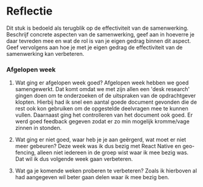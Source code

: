 Reflectie
==========

Dit stuk is bedoeld als terugblik op de effectiviteit van de samenwerking.
Beschrijf concrete aspecten van de samenwerking, geef aan in hoeverre je daar tevreden mee en wat de rol is
 van je eigen gedrag binnen dit aspect. Geef vervolgens aan hoe je met je eigen gedrag de effectiviteit van 
 de samenwerking kan verbeteren.

### Afgelopen week
1.  Wat ging er afgelopen week goed?
Afgelopen week hebben we goed samengewerkt. Dat komt omdat we met zijn allen een 'desk research' gingen doen om te onderzoeken of de uitspraken van de opdrachtgever klopten. Hierbij had ik snel een aantal goede document gevonden die de rest ook kon gebruiken om de opgestelde deelvragen mee te kunnen vullen. Daarnaast ging het controlleren van het document ook goed. Er werd goed feedback gegeven zodat er zo min mogelijk kromme/vage zinnen in stonden.

2. Wat ging er niet goed, waar heb je je aan geërgerd, wat moet er niet meer gebeuren?
Deze week was ik dus bezig met React Native en geo-fencing, alleen niet iedereen in de groep wist waar ik mee bezig was. Dat wil ik dus volgende week gaan verbeteren.

3. Wat ga je komende weken proberen te verbeteren?
Zoals ik hierboven al had aangegeven wil beter gaan delen waar ik mee bezig ben.